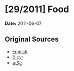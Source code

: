 # [29/2011] Food

**Date:** 2011-06-07

## Original Sources

- [English](https://documents.gov.lk/view/acts/2011/6/29-2011_E.pdf)
- [සිංහල](https://documents.gov.lk/view/acts/2011/6/29-2011_S.pdf)
- [தமிழ்](https://documents.gov.lk/view/acts/2011/6/29-2011_T.pdf)
